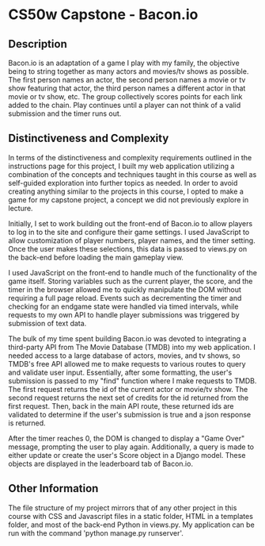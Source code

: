 # CS50w Capstone - Bacon.io

## Description

Bacon.io is an adaptation of a game I play with my family, the objective being to string together as many actors and movies/tv shows as possible. The first person names an actor, the second person names a movie or tv show featuring that actor, the third person names a different actor in that movie or tv show, etc. The group collectively scores points for each link added to the chain. Play continues until a player can not think of a valid submission and the timer runs out.

## Distinctiveness and Complexity

In terms of the distinctiveness and complexity requirements outlined in the instructions page for this project, I built my web application utilizing a combination of the concepts and techniques taught in this course as well as self-guided exploration into further topics as needed. In order to avoid creating anything similar to the projects in this course, I opted to make a game for my capstone project, a concept we did not previously explore in lecture.

Initially, I set to work building out the front-end of Bacon.io to allow players to log in to the site and configure their game settings. I used JavaScript to allow customization of player numbers, player names, and the timer setting. Once the user makes these selections, this data is passed to views.py on the back-end before loading the main gameplay view.

I used JavaScript on the front-end to handle much of the functionality of the game itself. Storing variables such as the current player, the score, and the timer in the browser allowed me to quickly manipulate the DOM without requiring a full page reload. Events such as decrementing the timer and checking for an endgame state were handled via timed intervals, while requests to my own API to handle player submissions was triggered by submission of text data.

The bulk of my time spent building Bacon.io was devoted to integrating a third-party API from The Movie Database (TMDB) into my web application. I needed access to a large database of actors, movies, and tv shows, so TMDB's free API allowed me to make requests to various routes to query and validate user input. Essentially, after some formatting, the user's submission is passed to my "find" function where I make requests to TMDB. The first request returns the id of the current actor or movie/tv show. The second request returns the next set of credits for the id returned from the first request. Then, back in the main API route, these returned ids are validated to determine if the user's submission is true and a json response is returned.

After the timer reaches 0, the DOM is changed to display a "Game Over" message, prompting the user to play again. Additionally, a query is made to either update or create the user's Score object in a Django model. These objects are displayed in the leaderboard tab of Bacon.io.

## Other Information

The file structure of my project mirrors that of any other project in this course with CSS and Javascript files in a static folder, HTML in a templates folder, and most of the back-end Python in views.py. My application can be run with the command 'python manage.py runserver'.